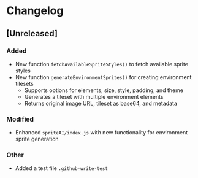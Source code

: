 # Changelog

## [Unreleased]

### Added
- New function `fetchAvailableSpriteStyles()` to fetch available sprite styles
- New function `generateEnvironmentSprites()` for creating environment tilesets
  - Supports options for elements, size, style, padding, and theme
  - Generates a tileset with multiple environment elements
  - Returns original image URL, tileset as base64, and metadata

### Modified
- Enhanced `spriteAI/index.js` with new functionality for environment sprite generation

### Other
- Added a test file `.github-write-test`